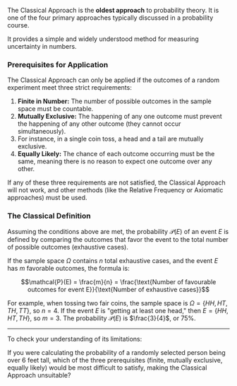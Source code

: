 The Classical Approach is the **oldest approach** to probability theory. It is one of the four primary approaches typically discussed in a probability course.

It provides a simple and widely understood method for measuring uncertainty in numbers.

### Prerequisites for Application

The Classical Approach can only be applied if the outcomes of a random experiment meet three strict requirements:

1.  **Finite in Number:** The number of possible outcomes in the sample space must be countable.
2.  **Mutually Exclusive:** The happening of any one outcome must prevent the happening of any other outcome (they cannot occur simultaneously).
3.  For instance, in a single coin toss, a head and a tail are mutually exclusive.
4.  **Equally Likely:** The chance of each outcome occurring must be the same, meaning there is no reason to expect one outcome over any other.

If any of these three requirements are not satisfied, the Classical Approach will not work, and other methods (like the Relative Frequency or Axiomatic approaches) must be used.

### The Classical Definition

Assuming the conditions above are met, the probability $\mathcal{P}(E)$ of an event $E$ is defined by comparing the outcomes that favor the event to the total number of possible outcomes (exhaustive cases).

If the sample space $\Omega$ contains $n$ total exhaustive cases, and the event $E$ has $m$ favorable outcomes, the formula is:

$$\mathcal{P}(E) = \frac{m}{n} = \frac{\text{Number of favourable outcomes for event E}}{\text{Number of exhaustive cases}}$$

For example, when tossing two fair coins, the sample space is $\Omega=\{HH, HT, TH, TT\}$, so $n=4$. 
If the event $E$ is "getting at least one head," then $E=\{HH, HT, TH\}$, so $m=3$. The probability $\mathcal{P}(E)$ is $\frac{3}{4}$, or $75\%$.

***

To check your understanding of its limitations: 

If you were calculating the probability of a randomly selected person being over 6 feet tall, 
which of the three prerequisites (finite, mutually exclusive, equally likely) would be most difficult to satisfy, 
making the Classical Approach unsuitable?




